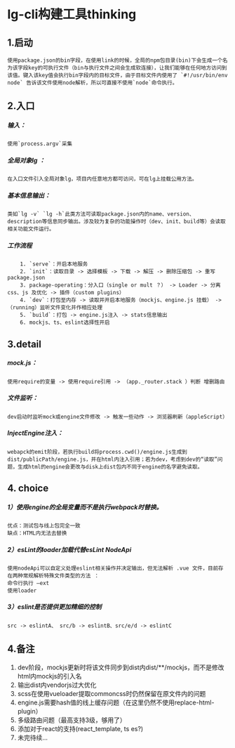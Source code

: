 #  lg-cli构建工具thinking
##   1.启动
	使用package.json的bin字段，在使用link的时候，全局的npm包目录(bin)下会生成一个名为该字段key的可执行文件（bin与执行文件之间会生成软连接），让我们能够在任何地方访问到该值。键入该key值会执行bin字段内的目标文件，由于目标文件内使用了 `#!/usr/bin/env node` 告诉该文件使用node解析，所以可直接不使用`node`命令执行。

## 2.入口
##### 	输入：
	使用`process.argv`采集
##### 	全局对象lg ：
	在入口文件引入全局对象lg，项目内任意地方都可访问，可在lg上挂载公用方法。
##### 	基本信息输出：
	类如`lg -v` `lg -h`此类方法可读取package.json内的name、version、description等信息同步输出。涉及较为复杂的功能操作时（dev、init、build等）会读取相关功能文件运行。
##### 	工作流程 
		1. `serve`：开启本地服务
		2. `init`：读取目录 -> 选择模板 -> 下载 -> 解压 -> 删除压缩包 -> 重写package.json
		3. package-operating：分入口（single or mult ？） -> Loader -> 分离css、js 及优化 -> 插件（custom plugins） 
		4. `dev`：打包至内存 -> 读取并开启本地服务（mockjs、engine.js 挂载） -> （running）监听文件变化并作相应处理
		5. `build`：打包 -> engine.js注入 -> stats信息输出
		6. mockjs、ts、eslint选择性开启
## 3.detail
##### 	mock.js：
	使用require的变量 -> 使用require引用 -> （app._router.stack ）判断 增删路由
##### 	文件监听：
	dev启动时监听mock或engine文件修改 -> 触发一些动作 -> 浏览器刷新（appleScript）
##### 	InjectEngine注入：
	webapck的emit阶段，若执行build将process.cwd()/engine.js生成到dist/publicPath/engine.js，并在html内注入引用；若为dev，考虑到dev的“读取”问题，生成html的engine会更改与disk上dist包内不同于engine的名字避免读取。
## 4. choice
##### 	1）使用engine的全局变量而不是执行webpack时替换。
	优点：测试包与线上包完全一致
	缺点：HTML内无法去替换
##### 	2）esLint的loader加载代替esLint NodeApi
	使用nodeApi可以自定义处理eslint相关操作并决定输出，但无法解析 .vue 文件，目前存在两种常规解析特殊文件类型的方法 ：
	命令行执行 —ext
	使用loader
##### 	3）eslint是否提供更加精细的控制
	src -> eslintA、 src/b -> eslintB、src/e/d -> eslintC

## 4.备注
1. dev阶段，mockjs更新时将该文件同步到dist内dist/**/mockjs，而不是修改html内mockjs的引入名
2. 输出dist内vendorjs过大优化
3. scss在使用vueloader提取commoncss时仍然保留在原文件内的问题
4. engine.js需要hash值的线上缓存问题（在这里仍然不使用replace-html-plugin）
5. 多级路由问题（最高支持3级，够用了）
7. 添加对于react的支持(react_template, ts es?)
8. 未完待续...
	